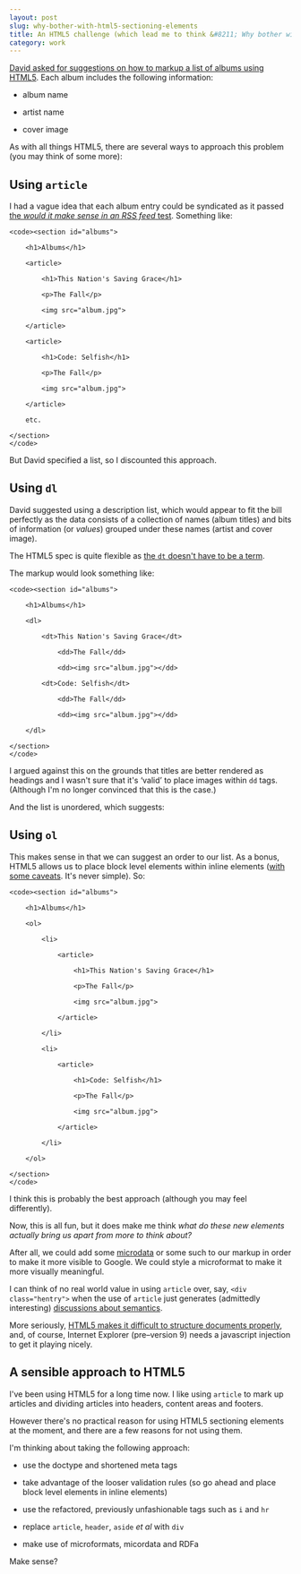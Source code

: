 ```yaml
---
layout: post
slug: why-bother-with-html5-sectioning-elements
title: An HTML5 challenge (which lead me to think &#8211; Why bother with HTML5 sectioning elements?)
category: work
---
```


[David asked for suggestions on how to markup a list of albums using HTML5](http://twitter.com/#!/BrightEyesDavid/statuses/82742770497892353). Each album includes the following information:



	
  * album name

	
  * artist name

	
  * cover image


As with all things HTML5, there are several ways to approach this problem (you may think of some more):


## Using `article`


I had a vague idea that each album entry could be syndicated as it passed [the _would it make sense in an RSS feed_ test](http://html5doctor.com/the-article-element/). Something like:

    
    <code><section id="albums"> 
    
    	<h1>Albums</h1>
    
    	<article>
    
    		<h1>This Nation's Saving Grace</h1>
    
    		<p>The Fall</p>
    
    		<img src="album.jpg">
    
    	</article>
    
    	<article>
    
    		<h1>Code: Selfish</h1>
    
    		<p>The Fall</p>
    
    		<img src="album.jpg">
    
    	</article>
    
    	etc.
    
    </section>
    </code>


But David specified a list, so I discounted this approach.


## Using `dl`


David suggested using a description list, which would appear to fit the bill perfectly as the data consists of a collection of names (album titles) and bits of information (or _values_) grouped under these names (artist and cover image).

The HTML5 spec is quite flexible as [the `dt` doesn't have to be a term](http://html5doctor.com/the-dl-element/).

The markup would look something like:

    
    <code><section id="albums">
    
    	<h1>Albums</h1>
    
    	<dl>
    
    		<dt>This Nation's Saving Grace</dt>
    
    			<dd>The Fall</dd>
    
    			<dd><img src="album.jpg"></dd>
    
    		<dt>Code: Selfish</dt>
    
    			<dd>The Fall</dd>
    
    			<dd><img src="album.jpg"></dd>
    
    	</dl>
    
    </section>
    </code>


I argued against this on the grounds that titles are better rendered as headings and I wasn't sure that it's ‘valid’ to place images within `dd` tags. (Although I'm no longer convinced that this is the case.)

And the list is unordered, which suggests:


## Using `ol`


This makes sense in that we can suggest an order to our list. As a bonus, HTML5 allows us to place block level elements within inline elements ([with some caveats](http://dev.w3.org/html5/spec/Overview.html#restrictions-on-content-models-and-on-attribute-values). It's never simple). So:

    
    <code><section id="albums">
    
    	<h1>Albums</h1>
    
    	<ol>
    
    		<li>
    
    			<article>
    
    				<h1>This Nation's Saving Grace</h1>
    
    				<p>The Fall</p>
    
    				<img src="album.jpg">
    
    			</article>
    
    		</li>
    
    		<li>
    
    			<article>
    
    				<h1>Code: Selfish</h1>
    
    				<p>The Fall</p>
    
    				<img src="album.jpg">
    
    			</article>
    
    		</li>
    
    	</ol>
    
    </section>
    </code>


I think this is probably the best approach (although you may feel differently).

Now, this is all fun, but it does make me think _what do these new elements actually bring us apart from more to think about?_

After all, we could add some [microdata](http://en.wikipedia.org/wiki/Microdata_(HTML5)) or some such to our markup in order to make it more visible to Google. We could style a microformat to make it more visually meaningful.

I can think of no real world value in using `article` over, say, `<div class="hentry">` when the use of `article` just generates (admittedly interesting) [discussions about semantics](http://html5doctor.com/the-article-element/).

More seriously, [HTML5 makes it difficult to structure documents properly](http://www.456bereastreet.com/archive/201106/on_using_h1_for_all_heading_levels_in_html5/), and, of course, Internet Explorer (pre–version 9) needs a javascript injection to get it playing nicely.


## A sensible approach to HTML5


I've been using HTML5 for a long time now. I like using `article` to mark up articles and dividing articles into headers, content areas and footers.

However there's no practical reason for using HTML5 sectioning elements at the moment, and there are a few reasons for not using them.

I'm thinking about taking the following approach:



	
  * use the doctype and shortened meta tags

	
  * take advantage of the looser validation rules (so go ahead and place block level elements in inline elements)

	
  * use the refactored, previously unfashionable tags such as `i` and `hr`

	
  * replace `article`, `header`, `aside` _et al_ with `div`

	
  * make use of microformats, micordata and RDFa


Make sense?
